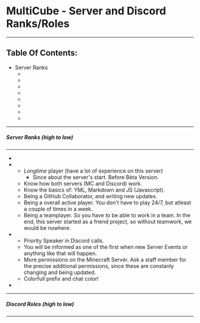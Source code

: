 # MultiCube - Server and Discord Ranks/Roles

----------------------------------------

## Table Of Contents:
- Server Ranks
    - [^1]: Owner
    - [^2]: Co-Owner
    - [^3]: Mythic
    - [^4]: Legendary
    - [^1]: Epic
    - [^1]: Rare
    - [^1]: Uncommon
    - [^1]: Noob

----------------------------------------

##### Server Ranks (high to low)

----------------------------------------

- [^1]: __Owner:__ only one player can be this. Owner rank can be obtained by owning both the Discord Server, and the Minecraft Server. At this moment Complex, or PuffinKwadraat is the owner of the server. He has all the permissions on both servers. Afcourse, you're OP if you are owner.

- [^2]: __Co-Owner:__ Very high rank. Can only be given by the owner. You will get OP. For this you have to be a:
    - *Longtime* player (have a lot of experience on this server)
        - Since about the server's start. Before Bèta Version.
    - Know how both servers (MC and Discord) work.
    - Know the basics of: YML, Markdown and JS (Javascript).
    - Being a GitHub Collaborator, and writing new updates.
    - Being a overall active player. You don't have to play 24/7, but atleast a couple of times in a week. 
    - Being a teamplayer. So you have to be able to work in a team. In the end, this server started as a friend project, so without teamwork, we would be nowhere.

- [^3]: __Mythic:__ Also a high-tier rank. This is the highest rank on the server that earned Coins can buy (4000 Coins). With this rank there are many advantages:
    - Priority Speaker in Discord calls.
    - You will be informed as one of the first when new Server Events or anything like that will happen.
    - More permissions on the Minecraft Server. Ask a staff member for the precise additional permissions, since these are constanly changing and being updated.
    - Colorfull prefix and chat color!

- [^4]: __Legendary:__ High-tier rank

----------------------------------------

##### Discord Roles (high to low)

----------------------------------------